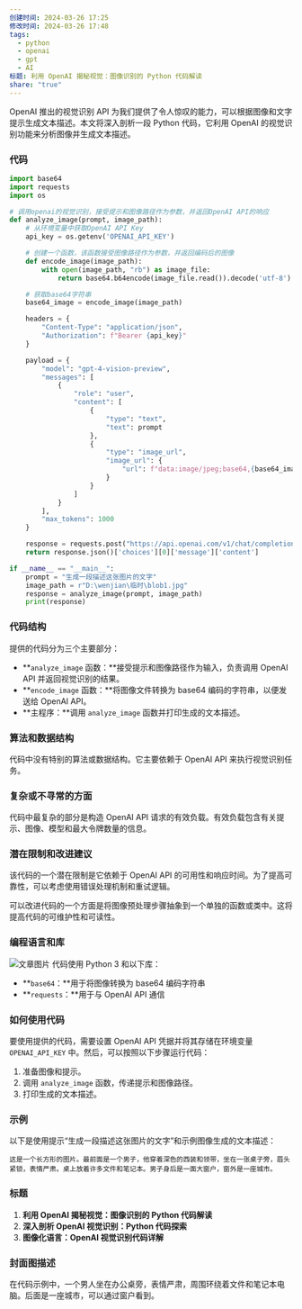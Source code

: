 ```yaml
---
创建时间: 2024-03-26 17:25
修改时间: 2024-03-26 17:48
tags:
  - python
  - openai
  - gpt
  - AI
标题: 利用 OpenAI 揭秘视觉：图像识别的 Python 代码解读
share: "true"
---
```


OpenAI 推出的视觉识别 API 为我们提供了令人惊叹的能力，可以根据图像和文字提示生成文本描述。本文将深入剖析一段 Python 代码，它利用 OpenAI 的视觉识别功能来分析图像并生成文本描述。

### 代码

```python
import base64
import requests
import os

# 调用openai的视觉识别，接受提示和图像路径作为参数，并返回OpenAI API的响应
def analyze_image(prompt, image_path):
    # 从环境变量中获取OpenAI API Key
    api_key = os.getenv('OPENAI_API_KEY')

    # 创建一个函数，该函数接受图像路径作为参数，并返回编码后的图像
    def encode_image(image_path):
        with open(image_path, "rb") as image_file:
            return base64.b64encode(image_file.read()).decode('utf-8')

    # 获取base64字符串
    base64_image = encode_image(image_path)

    headers = {
        "Content-Type": "application/json",
        "Authorization": f"Bearer {api_key}"
    }

    payload = {
        "model": "gpt-4-vision-preview",
        "messages": [
            {
                "role": "user",
                "content": [
                    {
                        "type": "text",
                        "text": prompt
                    },
                    {
                        "type": "image_url",
                        "image_url": {
                            "url": f"data:image/jpeg;base64,{base64_image}"
                        }
                    }
                ]
            }
        ],
        "max_tokens": 1000
    }

    response = requests.post("https://api.openai.com/v1/chat/completions", headers=headers, json=payload)
    return response.json()['choices'][0]['message']['content']

if __name__ == "__main__":
    prompt = "生成一段描述这张图片的文字"
    image_path = r"D:\wenjian\临时\blob1.jpg"
    response = analyze_image(prompt, image_path)
    print(response)
```

### **代码结构**

提供的代码分为三个主要部分：

- **`analyze_image` 函数：**接受提示和图像路径作为输入，负责调用 OpenAI API 并返回视觉识别的结果。
- **`encode_image` 函数：**将图像文件转换为 base64 编码的字符串，以便发送给 OpenAI API。
- **主程序：**调用 `analyze_image` 函数并打印生成的文本描述。

### **算法和数据结构**

代码中没有特别的算法或数据结构。它主要依赖于 OpenAI API 来执行视觉识别任务。

### **复杂或不寻常的方面**

代码中最复杂的部分是构造 OpenAI API 请求的有效负载。有效负载包含有关提示、图像、模型和最大令牌数量的信息。

### **潜在限制和改进建议**

该代码的一个潜在限制是它依赖于 OpenAI API 的可用性和响应时间。为了提高可靠性，可以考虑使用错误处理机制和重试逻辑。

可以改进代码的一个方面是将图像预处理步骤抽象到一个单独的函数或类中。这将提高代码的可维护性和可读性。

### **编程语言和库**

![文章图片](https://tse3.mm.bing.net/th/id/OIG2.7yjgAtD6sCo4G1z3LMMo?dpr=1.3&pid=ImgGn)
代码使用 Python 3 和以下库：

- **`base64`：**用于将图像转换为 base64 编码字符串
- **`requests`：**用于与 OpenAI API 通信

### **如何使用代码**

要使用提供的代码，需要设置 OpenAI API 凭据并将其存储在环境变量 `OPENAI_API_KEY` 中。然后，可以按照以下步骤运行代码：

1. 准备图像和提示。
2. 调用 `analyze_image` 函数，传递提示和图像路径。
3. 打印生成的文本描述。

### **示例**

以下是使用提示“生成一段描述这张图片的文字”和示例图像生成的文本描述：

```
这是一个长方形的图片。最前面是一个男子，他穿着深色的西装和领带，坐在一张桌子旁，眉头紧锁，表情严肃。桌上放着许多文件和笔记本。男子身后是一面大窗户，窗外是一座城市。
```

### **标题**

1. **利用 OpenAI 揭秘视觉：图像识别的 Python 代码解读**
2. **深入剖析 OpenAI 视觉识别：Python 代码探索**
3. **图像化语言：OpenAI 视觉识别代码详解**

### **封面图描述**

在代码示例中，一个男人坐在办公桌旁，表情严肃，周围环绕着文件和笔记本电脑。后面是一座城市，可以通过窗户看到。